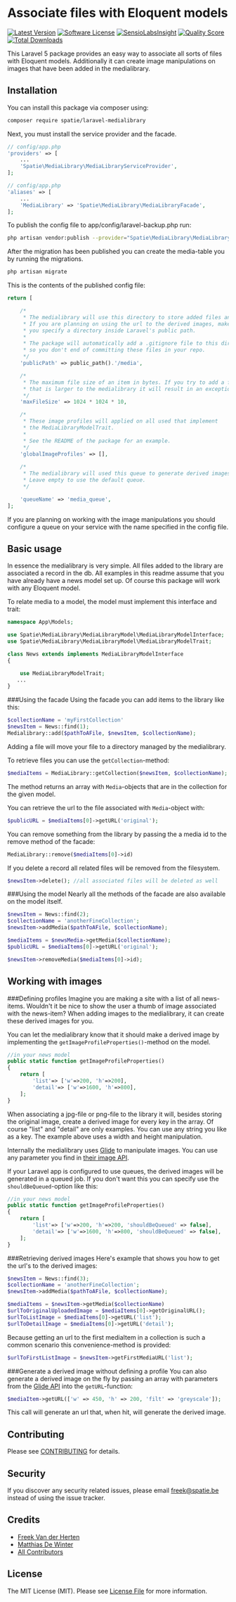 # Associate files with Eloquent models

[![Latest Version](https://img.shields.io/github/release/freekmurze/laravel-medialibrary.svg?style=flat-square)](https://github.com/freekmurze/laravel-medialibrary/releases)
[![Software License](https://img.shields.io/badge/license-MIT-brightgreen.svg?style=flat-square)](LICENSE.md)
[![SensioLabsInsight](https://img.shields.io/sensiolabs/i/27cf455a-0555-4bcf-abae-16b5f7860d09.svg)](https://insight.sensiolabs.com/projects/27cf455a-0555-4bcf-abae-16b5f7860d09)
[![Quality Score](https://img.shields.io/scrutinizer/g/freekmurze/laravel-medialibrary.svg?style=flat-square)](https://scrutinizer-ci.com/g/freekmurze/laravel-medialibrary)
[![Total Downloads](https://img.shields.io/packagist/dt/spatie/laravel-medialibrary.svg?style=flat-square)](https://packagist.org/packages/spatie/:laravel-medialibrary)

This Laravel 5 package provides an easy way to associate all sorts of files with Eloquent models. Additionally it can create image manipulations on images that have been added in the medialibrary.

## Installation

You can install this package via composer using:

```bash
composer require spatie/laravel-medialibrary
```

Next, you must install the service provider and the facade. 

```php
// config/app.php
'providers' => [
    ...
    'Spatie\MediaLibrary\MediaLibraryServiceProvider',
];
```

```php
// config/app.php
'aliases' => [
    ...
    'MediaLibrary' => 'Spatie\MediaLibrary\MediaLibraryFacade',
];
```

To publish the config file to app/config/laravel-backup.php run:

```bash
php artisan vendor:publish --provider="Spatie\MediaLibrary\MediaLibraryServiceProvider"
```

After the migration has been published you can create the media-table you by running the migrations.

```bash
php artisan migrate
```

This is the contents of the published config file:

```php
return [

    /*
     * The medialibrary will use this directory to store added files and derived images.
     * If you are planning on using the url to the derived images, make sure
     * you specify a directory inside Laravel's public path.
     * 
     * The package will automatically add a .gitignore file to this directory
     * so you don't end of committing these files in your repo.
     */
    'publicPath' => public_path().'/media',

    /*
     * The maximum file size of an item in bytes. If you try to add a file
     * that is larger to the medialibrary it will result in an exception.
     */
    'maxFileSize' => 1024 * 1024 * 10,

    /*
     * These image profiles will applied on all used that implement
     * the MediaLibraryModelTrait.
     *
     * See the README of the package for an example.
     */
    'globalImageProfiles' => [],
    
    /*
     * The medialibrary will used this queue to generate derived images.
     * Leave empty to use the default queue.
     */

    'queueName' => 'media_queue',
];
```

If you are planning on working with the image manipulations you should configure a queue on your service with the name specified in the config file.

## Basic usage


In essence the medialibrary is very simple. All files added to the library are associated a record in the db. All examples in this readme assume that you have already have a news model set up. Of course this package will work with any Eloquent model.

To relate media to a model, the model must implement this interface and trait:

```php
namespace App\Models;

use Spatie\MediaLibrary\MediaLibraryModel\MediaLibraryModelInterface;
use Spatie\MediaLibrary\MediaLibraryModel\MediaLibraryModelTrait;

class News extends implements MediaLibraryModelInterface
{

	use MediaLibraryModelTrait;
   ...
}
```

###Using the facade
Using the facade you can add items to the library like this:
```php
$collectionName = 'myFirstCollection'
$newsItem = News::find(1);
Medialibrary::add($pathToAFile, $newsItem, $collectionName);
```
Adding a file will move your file to a directory managed by the medialibrary.

To retrieve files you can use the ```getCollection```-method:
```php
$mediaItems = MediaLibrary::getCollection($newsItem, $collectionName);
```

The method returns an array with `Media`-objects that are in the collection for the given model.

You can retrieve the url to the file associated with `Media`-object with:

```php
$publicURL = $mediaItems[0]->getURL('original');
```

You can remove something from the library by passing the a media id to the remove method of the facade:

```php
MediaLibrary::remove($mediaItems[0]->id)
```

If you delete a record all related files will be removed from the filesystem.

```php
$newsItem->delete(); //all associated files will be deleted as well
```

###Using the model
Nearly all the methods of the facade are also available on the model itself.

```php
$newsItem = News::find(2);
$collectionName = 'anotherFineCollection';
$newsItem->addMedia($pathToAFile, $collectionName);

$mediaItems = $newsMedia->getMedia($collectionName);
$publicURL = $mediaItems[0]->getURL('original');

$newsItem->removeMedia($mediaItems[0]->id);
```

## Working with images
###Defining profiles
Imagine you are making a site with a list of all news-items. Wouldn't it be nice to show the user a thumb of image associated with the news-item? When adding images to the medialibrary, it can create these derived images for you.

You can let the medialibrary know that it should make a derived image by implementing the `getImageProfileProperties()`-method on the model.

```php
//in your news model
public static function getImageProfileProperties()
{
    return [
        'list'=> ['w'=>200, 'h'=>200],
        'detail'=> ['w'=>1600, 'h'=>800],
    ];
}
```

When associating a jpg-file or png-file to the library it will, besides storing the original image, create a derived image for every key in the array. Of course "list" and "detail" are only examples. You can use any string you like as a key. The example above uses a width and height manipulation.

Internally the medialibrary uses [Glide](http://glide.thephpleague.com) to manipulate images. You can use any parameter you find in [their image API](http://glide.thephpleague.com/api/size/).

If your Laravel app is configured to use queues, the derived images will be generated in a queued job. If you don't want this you can specify use the `shouldBeQueued`-option like this:

```php
//in your news model
public static function getImageProfileProperties()
{
    return [
        'list'=> ['w'=>200, 'h'=>200, 'shouldBeQueued' => false],
        'detail'=> ['w'=>1600, 'h'=>800, 'shouldBeQueued' => false],
    ];
}
```

###Retrieving derived images
Here's example that shows you how to get the url's to the derived images:

```php
$newsItem = News::find(3);
$collectionName = 'anotherFineCollection';
$newsItem->addMedia($pathToAFile, $collectionName);

$mediaItems = $newsItem->getMedia($collectionName)
$urlToOriginalUploadedImage = $mediaItems[0]->getOriginalURL();
$urlToListImage = $mediaItems[0]->getURL('list');
$urlToDetailImage = $mediaItems[0]->getURL('detail');
```

Because getting an url to the first mediaItem in a collection is such a common scenario this convenience-method is provided:

```php
$urlToFirstListImage = $newsItem->getFirstMediaURL('list');
```


###Generate a derived image without defining a profile
You can also generate a derived image on the fly by passing an array with parameters from the [Glide API](http://glide.thephpleague.com/api/size/) into the `getURL`-function:

```php
$mediaItem->getURL(['w' => 450, 'h' => 200, 'filt' => 'greyscale']);
```

This call will generate an url that, when hit, will generate the derived image.

## Contributing

Please see [CONTRIBUTING](CONTRIBUTING.md) for details.

## Security

If you discover any security related issues, please email [freek@spatie.be](mailto:freek@spatie.be) instead of using the issue tracker.

## Credits

- [Freek Van der Herten](https://github.com/freekmurze)
- [Matthias De Winter](https://github.com/MatthiasDeWinter)
- [All Contributors](../../contributors)

## License

The MIT License (MIT). Please see [License File](LICENSE.md) for more information.
